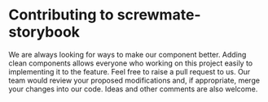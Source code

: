 # Contributing to screwmate-storybook

We are always looking for ways to make our component better. Adding clean components allows everyone who working on this project easily to implementing it to the feature.
Feel free to raise a pull request to us. Our team would review your proposed modifications and, if appropriate, merge your changes into our code. Ideas and other comments are also welcome.
